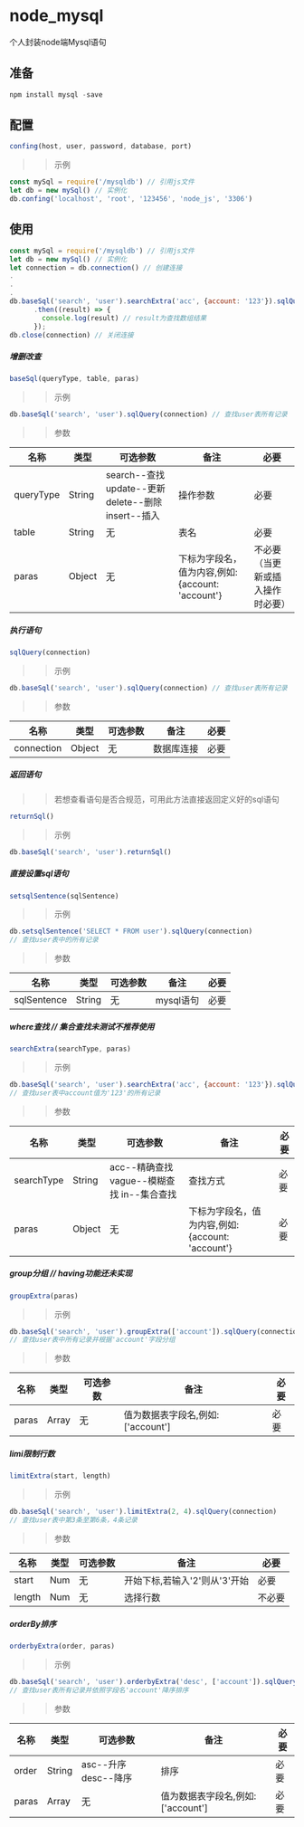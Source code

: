 # node_mysql
个人封装node端Mysql语句<br>

准备
----
```javascript
npm install mysql -save
```
配置
-----
```javascript
confing(host, user, password, database, port)
```
>> 示例
```javascript
const mySql = require('/mysqldb') // 引用js文件
let db = new mySql() // 实例化
db.confing('localhost', 'root', '123456', 'node_js', '3306')
```
使用
------
```javascript
const mySql = require('/mysqldb') // 引用js文件
let db = new mySql() // 实例化
let connection = db.connection() // 创建连接
.
.
.
db.baseSql('search', 'user').searchExtra('acc', {account: '123'}).sqlQuery(connection) // 准确查找user表中'account'字段值为'123'的所有记录
      .then((result) => {
        console.log(result) // result为查找数组结果
      });
db.close(connection) // 关闭连接
```

##### 增删改查
```javascript
baseSql(queryType, table, paras)
```
>> 示例
```javascript
db.baseSql('search', 'user').sqlQuery(connection) // 查找user表所有记录
```
>> 参数

|名称|类型|可选参数|备注|必要
|---|---|---|---|---
|queryType|String|search--查找   update--更新   delete--删除   insert--插入|操作参数|必要
|table|String|无|表名|必要
|paras|Object|无|下标为字段名，值为内容,例如:{account: 'account'}|不必要（当更新或插入操作时必要）

##### 执行语句
```javascript
sqlQuery(connection)
```
>> 示例
```javascript
db.baseSql('search', 'user').sqlQuery(connection) // 查找user表所有记录
```
>> 参数

|名称|类型|可选参数|备注|必要
|---|---|---|---|---
|connection|Object|无|数据库连接|必要

##### 返回语句
>> 若想查看语句是否合规范，可用此方法直接返回定义好的sql语句
```javascript
returnSql()
```
>> 示例
```javascript
db.baseSql('search', 'user').returnSql()
```
##### 直接设置sql语句
```javascript
setsqlSentence(sqlSentence)
```
>> 示例
```javascript
db.setsqlSentence('SELECT * FROM user').sqlQuery(connection)
// 查找user表中的所有记录
```
>> 参数

|名称|类型|可选参数|备注|必要
|---|---|---|---|---
|sqlSentence|String|无|mysql语句|必要


##### where查找 // 集合查找未测试不推荐使用
```javascript
searchExtra(searchType, paras)
```
>> 示例
```javascript
db.baseSql('search', 'user').searchExtra('acc', {account: '123'}).sqlQuery(connection)
// 查找user表中account值为'123'的所有记录
```
>> 参数

|名称|类型|可选参数|备注|必要
|---|---|---|---|---
|searchType|String|acc--精确查找 vague--模糊查找 in--集合查找|查找方式|必要
|paras|Object|无|下标为字段名，值为内容,例如:{account: 'account'}|必要

##### group分组 // having功能还未实现
```javascript
groupExtra(paras)
```
>> 示例
```javascript
db.baseSql('search', 'user').groupExtra(['account']).sqlQuery(connection)
// 查找user表中所有记录并根据'account'字段分组
```
>> 参数

|名称|类型|可选参数|备注|必要
|---|---|---|---|---
|paras|Array|无|值为数据表字段名,例如:['account']|必要

##### limi限制行数
```javascript
limitExtra(start, length)
```
>> 示例
```javascript
db.baseSql('search', 'user').limitExtra(2, 4).sqlQuery(connection)
// 查找user表中第3条至第6条，4条记录
```
>> 参数

|名称|类型|可选参数|备注|必要
|---|---|---|---|---
|start|Num|无|开始下标,若输入'2'则从'3'开始|必要
|length|Num|无|选择行数|不必要

##### orderBy排序
```javascript
orderbyExtra(order, paras)
```
>> 示例
```javascript
db.baseSql('search', 'user').orderbyExtra('desc', ['account']).sqlQuery(connection)
// 查找user表所有记录并依照字段名'account'降序排序
```
>> 参数

|名称|类型|可选参数|备注|必要
|---|---|---|---|---
|order|String|asc--升序   desc--降序|排序|必要
|paras|Array|无|值为数据表字段名,例如:['account']|必要
